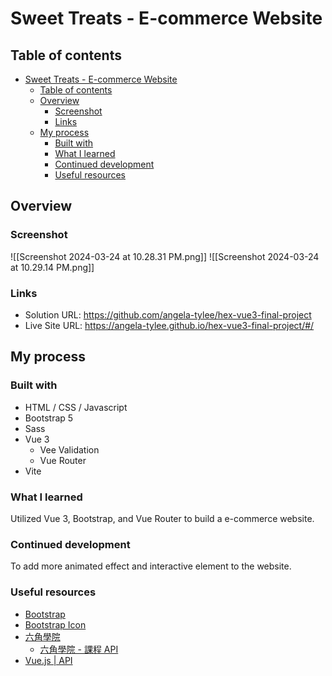 # Sweet Treats - E-commerce Website
  
## Table of contents

- [Sweet Treats - E-commerce Website](#sweet-treats---e-commerce-website)
  - [Table of contents](#table-of-contents)
  - [Overview](#overview)
    - [Screenshot](#screenshot)
    - [Links](#links)
  - [My process](#my-process)
    - [Built with](#built-with)
    - [What I learned](#what-i-learned)
    - [Continued development](#continued-development)
    - [Useful resources](#useful-resources)

## Overview

### Screenshot
![[Screenshot 2024-03-24 at 10.28.31 PM.png]]
![[Screenshot 2024-03-24 at 10.29.14 PM.png]]

### Links

- Solution URL: https://github.com/angela-tylee/hex-vue3-final-project
- Live Site URL: https://angela-tylee.github.io/hex-vue3-final-project/#/

## My process

### Built with

- HTML / CSS / Javascript
- Bootstrap 5
- Sass
- Vue 3
	- Vee Validation
	- Vue Router
- Vite

### What I learned

Utilized Vue 3, Bootstrap, and Vue Router to build a e-commerce website.
### Continued development

To add more animated effect and interactive element to the website.

### Useful resources

- [Bootstrap](https://getbootstrap.com)
- [Bootstrap Icon](https://icons.getbootstrap.com)
- [六角學院](https://www.hexschool.com)
	- [六角學院 - 課程 API](https://hexschool.github.io/vue3-courses-swaggerDoc/#/客戶購物%20-%20產品%20(Products)/get_v2_api__api_path__products_all)
- [Vue.js | API](https://vuejs.org)